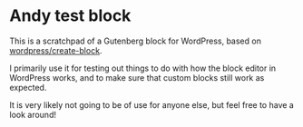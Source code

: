 # Andy test block

This is a scratchpad of a Gutenberg block for WordPress, based on [wordpress/create-block](https://developer.wordpress.org/block-editor/reference-guides/packages/packages-create-block/).

I primarily use it for testing out things to do with how the block editor in WordPress works, and to make sure that custom blocks still work as expected.

It is very likely not going to be of use for anyone else, but feel free to have a look around!
